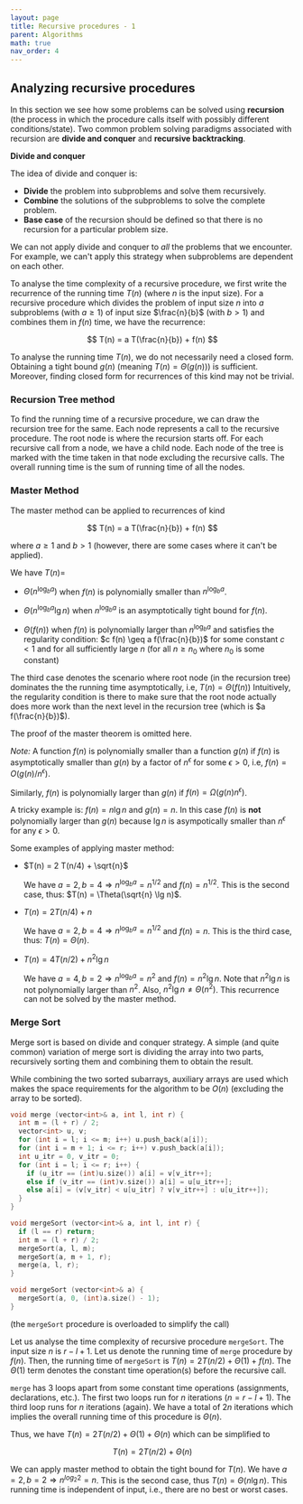 ```yaml
---
layout: page
title: Recursive procedures - 1
parent: Algorithms
math: true
nav_order: 4
---
```


## Analyzing recursive procedures

In this section we see how some problems can be solved using
**recursion** (the process in which the procedure calls
itself with possibly different conditions/state). Two common
problem solving paradigms associated with recursion are
**divide and conquer** and **recursive backtracking**.

**Divide and conquer**

The idea of divide and conquer is:

- **Divide** the problem into subproblems and solve
them recursively.
- **Combine** the solutions of the subproblems to solve
the complete problem.
- **Base case** of the recursion should be defined so
that there is no recursion for a particular problem size.

We can not apply divide and conquer to *all* the problems
that we encounter. For example, we can't apply this strategy
when subproblems are dependent on each other.

To analyse the time complexity of a recursive procedure, we
first write the recurrence of the running time $T(n)$ (where $n$
is the input size). For a recursive procedure which divides the
problem of input size $n$ into $a$ subproblems (with $a \geq 1$)
of input size $\frac{n}{b}$ (with $b > 1$) and combines them in
$f(n)$ time, we have the recurrence:

$$
T(n) = a T(\frac{n}{b}) + f(n)
$$

To analyse the running time $T(n)$, we do not necessarily need a
closed form. Obtaining a tight bound $g(n)$ (meaning
$T(n) = \Theta(g(n))$) is sufficient. Moreover, finding closed form for
recurrences of this kind may not be trivial.

### Recursion Tree method

To find the running time of a recursive procedure, we can draw
the recursion tree for the same. Each node represents a call to
the recursive procedure. The root node is where the recursion
starts off. For each recursive call from a node, we have a child
node. Each node of the tree is marked with the time taken in
that node excluding the recursive calls. The overall running
time is the sum of running time of all the nodes.

### Master Method
The master method can be applied to recurrences of kind

$$
T(n) = a T(\frac{n}{b}) + f(n)
$$

where $a \geq 1$ and $b > 1$ (however, there are some cases
where it can't be applied).

We have $T(n) =$

- $\Theta(n^{\log_b a})$ when $f(n)$ is polynomially smaller
than $n^{\log_b a}$.

- $\Theta(n^{\log_b a} \lg n)$ when $n^{\log_b a}$ is an
asymptotically tight bound for $f(n)$.

- $\Theta(f(n))$ when $f(n)$ is polynomially larger than
  $n^{\log_b a}$ and satisfies the regularity condition:
  $c f(n) \geq a f(\frac{n}{b})$ for some constant $c < 1$ and for all
  sufficiently large $n$ (for all $n \geq n_0$ where $n_0$ is some
  constant)

The third case denotes the scenario where root node (in the
recursion tree) dominates the the running time asymptotically,
i.e, $T(n) = \Theta(f(n))$
Intuitively, the regularity condition is there to make sure that
the root node actually does more work than the next level in the
recursion tree (which is $a f(\frac{n}{b})$).

The proof of the master theorem is omitted here.

*Note:* A function $f(n)$ is polynomially smaller than a function $g(n)$
if $f(n)$ is asymptotically smaller than $g(n)$ by a factor of
$n^\epsilon$ for some $\epsilon > 0$, i.e,
$f(n) = O(g(n) / n^\epsilon)$.

Similarly, $f(n)$ is polynomially larger than $g(n)$ if
$f(n) = \Omega(g(n) n^\epsilon)$.

A tricky example is: $f(n) = n \lg n$ and $g(n) = n$. In this
case $f(n)$ is **not** polynomially larger than $g(n)$
because $\lg n$ is asympotically smaller than $n^\epsilon$ for
any $\epsilon > 0$.

Some examples of applying master method:

- $T(n) = 2 T(n/4) + \sqrt{n}$

  We have $a = 2, b = 4 \Rightarrow n^{\log_b a} = n^{1/2}$
  and $f(n) = n^{1/2}$. This is the second case, thus:
  $T(n) = \Theta(\sqrt{n} \lg n)$.

- $T(n) = 2 T(n/4) + n$

  We have $a = 2, b = 4 \Rightarrow n^{\log_b a} = n^{1/2}$
  and $f(n) = n$. This is the third case, thus:
  $T(n) = \Theta(n)$.

- $T(n) = 4 T(n/2) + n^2 \lg n$

  We have $a = 4, b = 2 \Rightarrow n^{\log_b a} = n^2$
  and $f(n) = n^2 \lg n$. Note that $n^2 \lg n$ is not
  polynomially larger than $n^2$. Also,
  $n^2 \lg n \neq \Theta(n^2)$. This recurrence can not be solved by the master
  method.

### Merge Sort

Merge sort is based on divide and conquer strategy. A simple
(and quite common) variation of merge sort is dividing the array
into two parts, recursively sorting them and combining them to
obtain the result.

While combining the two sorted subarrays, auxiliary arrays are
used which makes the space requirements for the algorithm to be
$O(n)$ (excluding the array to be sorted).

```cpp
void merge (vector<int>& a, int l, int r) {
  int m = (l + r) / 2;
  vector<int> u, v;
  for (int i = l; i <= m; i++) u.push_back(a[i]);
  for (int i = m + 1; i <= r; i++) v.push_back(a[i]);
  int u_itr = 0, v_itr = 0;
  for (int i = l; i <= r; i++) {
    if (u_itr == (int)u.size()) a[i] = v[v_itr++];
    else if (v_itr == (int)v.size()) a[i] = u[u_itr++];
    else a[i] = (v[v_itr] < u[u_itr] ? v[v_itr++] : u[u_itr++]);
  }
}

void mergeSort (vector<int>& a, int l, int r) {
  if (l == r) return;
  int m = (l + r) / 2;
  mergeSort(a, l, m);
  mergeSort(a, m + 1, r);
  merge(a, l, r);
}

void mergeSort (vector<int>& a) {
  mergeSort(a, 0, (int)a.size() - 1);
}
```

(the `mergeSort` procedure is overloaded to simplify the
call)

Let us analyse the time complexity of recursive procedure
`mergeSort`. The input size $n$ is $r - l + 1$. Let us
denote the running time of `merge` procedure by $f(n)$.
Then, the running time of `mergeSort` is
$T(n) = 2 T(n/2) + \Theta(1) + f(n)$. The $\Theta(1)$ term denotes the constant time
operation(s) before the recursive call.

`merge` has 3 loops apart from some
constant time operations (assignments, declarations, etc.). The
first two loops run for $n$ iterations ($n = r - l + 1$).
The third loop runs for $n$ iterations (again). We
have a total of $2n$ iterations which implies the overall
running time of this procedure is $\Theta(n)$.

Thus, we have $T(n) = 2 T(n/2) + \Theta(1) + \Theta(n)$ which
can be simplified to

$$
T(n) = 2 T(n/2) + \Theta(n)
$$

We can apply master method to obtain the tight bound for $T(n)$.
We have $a = 2, b = 2 \Rightarrow n^{log_2 2} = n$. This is the
second case, thus $T(n) = \Theta(n\lg n)$. This running time is
independent of input, i.e., there are no best or worst cases.
